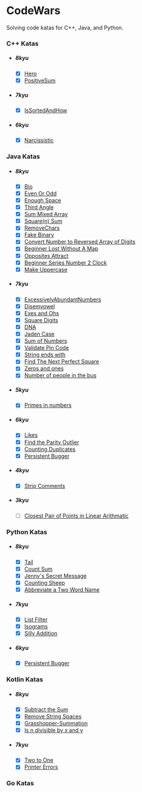 # CodeWars #

Solving code katas for C++, Java, and Python.

### C++ Katas
* ##### 8kyu
  - [x] [Hero](https://www.codewars.com/kata/is-he-gonna-survive/train/cpp)
  - [x] [PositiveSum](https://www.codewars.com/kata/sum-of-positive/train/cpp)

* ##### 7kyu
  - [x] [IsSortedAndHow](https://www.codewars.com/kata/sorted-yes-no-how/train/cpp)

* ##### 6kyu
  - [x] [Narcissistic](https://www.codewars.com/kata/does-my-number-look-big-in-this/train/cpp)

### Java Katas
* ##### 8kyu
  - [x] [Bio](https://www.codewars.com/kata/dna-to-rna-conversion/train/java)
  - [x] [Even Or Odd](https://www.codewars.com/kata/even-or-odd/train/java)
  - [x] [Enough Space](https://www.codewars.com/kata/will-there-be-enough-space/train/java)
  - [x] [Third Angle](https://www.codewars.com/kata/third-angle-of-a-triangle/train/java)
  - [x] [Sum Mixed Array](https://www.codewars.com/kata/sum-mixed-array/train/java)
  - [x] [Square(n) Sum](https://www.codewars.com/kata/square-n-sum/train/java)
  - [x] [RemoveChars](https://www.codewars.com/kata/remove-first-and-last-character/train/java)
  - [x] [Fake Binary](https://www.codewars.com/kata/fake-binary)
  - [x] [Convert Number to Reversed Array of Digits](https://www.codewars.com/kata/convert-number-to-reversed-array-of-digits/train/java)
  - [x] [Beginner Lost Without A Map](https://www.codewars.com/kata/beginner-lost-without-a-map/train/java)
  - [x] [Opposites Attract](https://www.codewars.com/kata/opposites-attract/train/java)
  - [x] [Beginner Series Number 2 Clock](https://www.codewars.com/kata/beginner-series-number-2-clock)
  - [x] [Make Uppercase](https://www.codewars.com/kata/makeuppercase/train/java)

* ##### 7kyu
  - [x] [ExcessivelyAbundantNumbers](https://www.codewars.com/kata/excessively-abundant-numbers/train/java)
  - [x] [Disemvowel](https://www.codewars.com/kata/disemvowel-trolls/train/java)
  - [x] [Exes and Ohs](https://www.codewars.com/kata/exes-and-ohs/train/java)
  - [x] [Square Digits](https://www.codewars.com/kata/square-every-digit/train/java)
  - [x] [DNA](https://www.codewars.com/kata/complementary-dna/train/java)
  - [x] [Jaden Case](https://www.codewars.com/kata/jaden-casing-strings/train/java)
  - [x] [Sum of Numbers](https://www.codewars.com/kata/beginner-series-number-3-sum-of-numbers/train/java)
  - [x] [Validate Pin Code](https://www.codewars.com/kata/regex-validate-pin-code)
  - [x] [String ends with](https://www.codewars.com/kata/string-ends-with/train/java)
  - [x] [Find The Next Perfect Square](https://www.codewars.com/kata/find-the-next-perfect-square)
  - [x] [Zeros and ones](https://www.codewars.com/kata/ones-and-zeros/train/java)
  - [x] [Number of people in the bus](https://www.codewars.com/kata/number-of-people-in-the-bus/train/java)

* ##### 5kyu
  - [x] [Primes in numbers](https://www.codewars.com/kata/primes-in-numbers/java)

* ##### 6kyu
  - [x] [Likes](https://www.codewars.com/kata/who-likes-it/train/java)
  - [x] [Find the Parity Outlier](https://www.codewars.com/kata/find-the-parity-outlier)
  - [x] [Counting Duplicates](https://www.codewars.com/kata/counting-duplicates)
  - [x] [Persistent Bugger](https://www.codewars.com/kata/persistent-bugger/train/java)

* ##### 4kyu
  - [x] [Strip Comments](https://www.codewars.com/kata/strip-comments)

* ##### 3kyu
  - [ ] [Closest Pair of Points in Linear Arithmatic](https://www.codewars.com/kata/closest-pair-of-points-in-linearithmic-time/java)

### Python Katas
* ##### 8kyu
  - [x] [Tail](https://www.codewars.com/kata/is-this-my-tail/train/python)
  - [x] [Count Sum](https://www.codewars.com/kata/count-of-positives-slash-sum-of-negatives/train/python)
  - [x] [Jenny's Secret Message](https://www.codewars.com/kata/jennys-secret-message)
  - [x] [Counting Sheep](https://www.codewars.com/kata/54edbc7200b811e956000556/python)
  - [x] [Abbreviate a Two Word Name](https://www.codewars.com/kata/abbreviate-a-two-word-name)
* ##### 7kyu
  - [x] [List Filter](https://www.codewars.com/kata/list-filtering/train/python)
  - [x] [Isograms](https://www.codewars.com/kata/isograms)
  - [x] [Silly Addition](https://www.codewars.com/kata/16-plus-18-equals-214)

* ##### 6kyu
  - [x] [Persistent Bugger](https://www.codewars.com/kata/persistent-bugger/train/python)

### Kotlin Katas
* ##### 8kyu
  - [x] [Subtract the Sum](https://www.codewars.com/kata/subtract-the-sum)
  - [x] [Remove String Spaces](https://www.codewars.com/kata/remove-string-spaces)
  - [x] [Grasshopper-Summation](https://www.codewars.com/kata/grasshopper-summation)
  - [x] [Is n divisible by x and y](https://www.codewars.com/kata/is-n-divisible-by-x-and-y)

* ##### 7kyu
  - [x] [Two to One](https://www.codewars.com/kata/two-to-one)
  - [x] [Printer Errors](https://www.codewars.com/kata/printer-errors) 

### Go Katas
